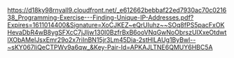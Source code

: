 https://d18ky98rnyall9.cloudfront.net/_e612662bebbaf22ed7930ac70c021638_Programming-Exercise---Finding-Unique-IP-Addresses.pdf?Expires=1611014400&Signature=XoCJKEZ~eQrUIuhz~~SOq8fPS5pacFxOKHevaDbR4wB8ygSFXcC7jJljw130I0BzfrBxB6ooVNqGwNoObrszUIXxeOtdwtlXObAMelJsxEmr29o2x7riInBN15jr3Lm45Dia-2stHlLAUg1ByBwl--~sKY067IiQeCTPWv9a6qw_&Key-Pair-Id=APKAJLTNE6QMUY6HBC5A
